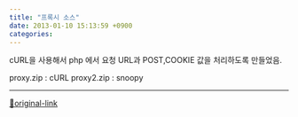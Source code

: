 ```yaml
---
title: "프록시 소스"
date: 2013-01-10 15:13:59 +0900
categories: 
---
```

  

cURL을 사용해서 php 에서 요청 URL과 POST,COOKIE 값을 처리하도록 만들었음.  

proxy.zip : cURL
proxy2.zip : snoopy






***
[🔗original-link](http://www.mins01.com/mh/tech/read/814)